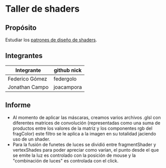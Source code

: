 # Taller de shaders

## Propósito

Estudiar los [patrones de diseño de shaders](http://visualcomputing.github.io/Shaders/#/4).

## Integrantes

|   Integrante   | github nick |
|----------------|-------------|
| Federico Gómez |  federgolo  |
| Jonathan Campo |  joacampora |


## Informe

* Al momento de aplicar las máscaras, creamos varios archivos .glsl con diferentes matrices de convolución (representadas como una suma de productos entre los valores de la matriz y los componentes rgb del fragColor) este filtro se le aplica a la imagen en su totalidad jaciendo uso de un shader.
* Para la fusión de funetes de luces se dividió entre fragmentShader y vertexShades para poder apreciar como varían, el punto desde el que se emite la luz es controlado con la posición de mouse y la "combinación de luces" es controlada con el click.

